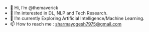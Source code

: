 - 👋 Hi, I’m @themaverick
- 👀 I’m interested in DL, NLP and Tech Research.
- 🌱 I’m currently Exploring Artificial Intelligence/Machine Learning.
- 📫 How to reach me : sharmayogesh7975@gmail.com

<!---
themaverick/themaverick is a ✨ special ✨ repository because its `README.md` (this file) appears on your GitHub profile.
You can click the Preview link to take a look at your changes.
--->
